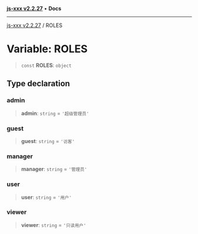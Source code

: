 [**js-xxx v2.2.27**](../README.md) • **Docs**

***

[js-xxx v2.2.27](../README.md) / ROLES

# Variable: ROLES

> `const` **ROLES**: `object`

## Type declaration

### admin

> **admin**: `string` = `'超级管理员'`

### guest

> **guest**: `string` = `'访客'`

### manager

> **manager**: `string` = `'管理员'`

### user

> **user**: `string` = `'用户'`

### viewer

> **viewer**: `string` = `'只读用户'`
